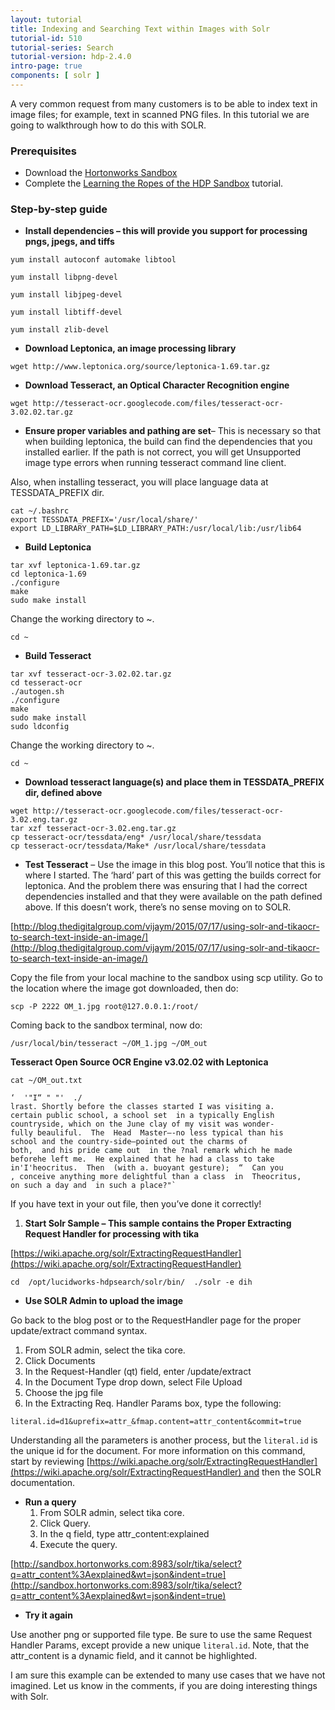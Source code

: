 ```yaml
---
layout: tutorial
title: Indexing and Searching Text within Images with Solr
tutorial-id: 510
tutorial-series: Search
tutorial-version: hdp-2.4.0
intro-page: true
components: [ solr ]
---
```



A very common request from many customers is to be able to index text in image files; for example, text in scanned PNG files. In this tutorial we are going to walkthrough how to do this with SOLR.

### [](#prerequisite)Prerequisites

*   Download the [Hortonworks Sandbox](http://hortonworks.com/sandbox)
*   Complete the [Learning the Ropes of the HDP Sandbox](http://hortonworks.com/hadoop-tutorial/learning-the-ropes-of-the-hortonworks-sandbox/) tutorial.

### [](#step-by-step-guide)Step-by-step guide

*   **Install dependencies – this will provide you support for processing pngs, jpegs, and tiffs**

~~~
yum install autoconf automake libtool

yum install libpng-devel

yum install libjpeg-devel

yum install libtiff-devel

yum install zlib-devel
~~~


*   **Download Leptonica, an image processing library**

~~~
wget http://www.leptonica.org/source/leptonica-1.69.tar.gz
~~~


*   **Download Tesseract, an Optical Character Recognition engine**

~~~
wget http://tesseract-ocr.googlecode.com/files/tesseract-ocr-3.02.02.tar.gz
~~~


*   **Ensure proper variables and pathing are set**– This is necessary so that when building leptonica, the build can find the dependencies that you installed earlier. If the path is not correct, you will get Unsupported image type errors when running tesseract command line client.

Also, when installing tesseract, you will place language data at TESSDATA_PREFIX dir.

~~~
cat ~/.bashrc
export TESSDATA_PREFIX='/usr/local/share/'
export LD_LIBRARY_PATH=$LD_LIBRARY_PATH:/usr/local/lib:/usr/lib64
~~~


*   **Build Leptonica**

~~~
tar xvf leptonica-1.69.tar.gz 
cd leptonica-1.69  
./configure
make
sudo make install
~~~

Change the working directory to ~.

~~~
cd ~
~~~


*   **Build Tesseract**

~~~
tar xvf tesseract-ocr-3.02.02.tar.gz
cd tesseract-ocr
./autogen.sh
./configure
make
sudo make install
sudo ldconfig
~~~

Change the working directory to ~.

~~~
cd ~
~~~


*   **Download tesseract language(s) and place them in TESSDATA_PREFIX dir, defined above**

~~~
wget http://tesseract-ocr.googlecode.com/files/tesseract-ocr-3.02.eng.tar.gz
tar xzf tesseract-ocr-3.02.eng.tar.gz
cp tesseract-ocr/tessdata/eng* /usr/local/share/tessdata
cp tesseract-ocr/tessdata/Make* /usr/local/share/tessdata
~~~


*   **Test Tesseract** – Use the image in this blog post. You’ll notice that this is where I started. The ‘hard’ part of this was getting the builds correct for leptonica. And the problem there was ensuring that I had the correct dependencies installed and that they were available on the path defined above. If this doesn’t work, there’s no sense moving on to SOLR.

[http://blog.thedigitalgroup.com/vijaym/2015/07/17/using-solr-and-tikaocr-to-search-text-inside-an-image/](http://blog.thedigitalgroup.com/vijaym/2015/07/17/using-solr-and-tikaocr-to-search-text-inside-an-image/)

Copy the file from your local machine to the sandbox using scp utility. Go to the location where the image got downloaded, then do:

~~~
scp -P 2222 OM_1.jpg root@127.0.0.1:/root/
~~~

Coming back to the sandbox terminal, now do:

~~~
/usr/local/bin/tesseract ~/OM_1.jpg ~/OM_out
~~~

**Tesseract Open Source OCR Engine v3.02.02 with Leptonica**

~~~
cat ~/OM_out.txt   

‘  '"I“ " "'  ./
lrast. Shortly before the classes started I was visiting a.
certain public school, a school set  in a typically English
countryside, which on the June clay of my visit was wonder-
fully beauliful.  The  Head  Master—-no less typical than his
school and the country-side—pointed out the charms of
both,  and his pride came out  in the ?nal remark which he made
beforehe left me.  He explained that he had a class to take
in'I'heocritus.  Then  (with a. buoyant gesture);  “  Can you
, conceive anything more delightful than a class  in  Theocritus,
on such a day and  in such a place?"`
~~~


If you have text in your out file, then you’ve done it correctly!

1.  **Start Solr Sample – This sample contains the Proper Extracting Request Handler for processing with tika**

[https://wiki.apache.org/solr/ExtractingRequestHandler](https://wiki.apache.org/solr/ExtractingRequestHandler)

~~~
cd  /opt/lucidworks-hdpsearch/solr/bin/  ./solr -e dih
~~~


*   **Use SOLR Admin to upload the image**

Go back to the blog post or to the RequestHandler page for the proper update/extract command syntax.

1. From SOLR admin, select the tika core.
2. Click Documents
3. In the Request-Handler (qt) field, enter /update/extract
4. In the Document Type drop down, select File Upload
5. Choose the jpg file
6. In the Extracting Req. Handler Params box, type the following:

`literal.id=d1&uprefix=attr_&fmap.content=attr_content&commit=true`

Understanding all the parameters is another process, but the `literal.id` is the unique id for the document. For more information on this command, start by reviewing [https://wiki.apache.org/solr/ExtractingRequestHandler](https://wiki.apache.org/solr/ExtractingRequestHandler) and then the SOLR documentation.

*   **Run a query**
    1.  From SOLR admin, select tika core.
    2.  Click Query.
    3.  In the q field, type attr_content:explained
    4.  Execute the query.

[http://sandbox.hortonworks.com:8983/solr/tika/select?q=attr_content%3Aexplained&wt=json&indent=true](http://sandbox.hortonworks.com:8983/solr/tika/select?q=attr_content%3Aexplained&wt=json&indent=true)

*   **Try it again**

Use another png or supported file type. Be sure to use the same Request Handler Params, except provide a new unique `literal.id`. Note, that the attr_content is a dynamic field, and it cannot be highlighted.

I am sure this example can be extended to many use cases that we have not imagined. Let us know in the comments, if you are doing interesting things with Solr.  

